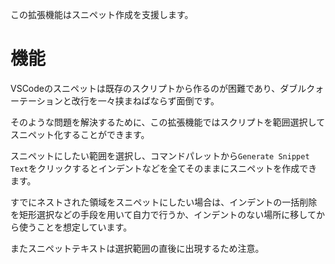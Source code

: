 この拡張機能はスニペット作成を支援します。

# 機能
VSCodeのスニペットは既存のスクリプトから作るのが困難であり、ダブルクォーテーションと改行を一々挟まねばならず面倒です。

そのような問題を解決するために、この拡張機能ではスクリプトを範囲選択してスニペット化することができます。

スニペットにしたい範囲を選択し、コマンドパレットから`Generate Snippet Text`をクリックするとインデントなどを全てそのままにスニペットを作成できます。

すでにネストされた領域をスニペットにしたい場合は、インデントの一括削除を矩形選択などの手段を用いて自力で行うか、インデントのない場所に移してから使うことを想定しています。

またスニペットテキストは選択範囲の直後に出現するため注意。

